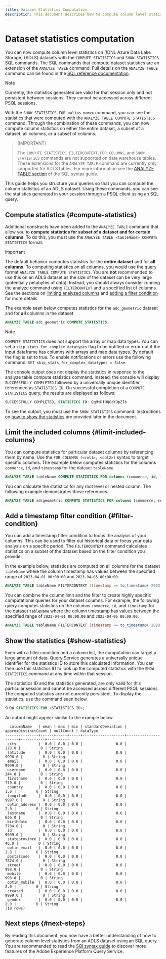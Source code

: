 ```yaml
---
title: Dataset Statistics Computation 
description: This document describes how to compute column level statistics on Azure Data Lake Storage (ADLS) datasets with SQL commands.
---
```

# Dataset statistics computation

You can now compute column level statistics on [!DNL Azure Data Lake Storage] (ADLS) datasets with the `COMPUTE STATISTICS` and `SHOW STATISTICS` SQL commands. The SQL commands that compute dataset statistics are an extension of the `ANALYZE TABLE` command. Full details on the `ANALYZE TABLE` command can be found in the [SQL reference documentation](../sql/syntax.md#analyze-table).

>[!NOTE]
>
>Currently, the statistics generated are valid for that session only and not persistent between sessions. They cannot be accessed across different PSQL sessions.

With the `SHOW STATISTICS FOR <alias_name>` command, you can see the statistics that were computed with the `ANALYZE TABLE COMPUTE STATISTICS` command. Through the combination of these commands, you can now compute column statistics on either the entire dataset, a subset of a dataset, all columns, or a subset of columns.

>[IMPORTANT]
>
>The `COMPUTE STATISTICS`, `FILTERCONTEXT`, `FOR COLUMNS`, and `SHOW STATISTICS` commands are not supported on data warehouse tables. These extensions for the `ANALYZE TABLE` command are currently only supported for ADLS tables. For more information see the [ANALYZE TABLE section](../sql/syntax.md#analyze-table) of the SQL syntax guide.  

This guide helps you structure your queries so that you can compute the column statistics of an ADLS dataset. Using these commands, you can see the statistics generated in your session through a PSQL client using an SQL query.

## Compute statistics {#compute-statistics}

Additional constructs have been added to the `ANALYZE TABLE` command that allow you to **compute statistics for subset of a dataset and for certain columns**. To do this, you must use the `ANALYZE TABLE <tableName> COMPUTE STATISTICS` format. 

>[!IMPORTANT]
>
>The default behavior computes statistics for the **entire dataset** and for **all columns**. To computing statistics on all columns, you would use the query format `ANALYZE TABLE COMPUTE STATISTICS`. You are **not** recommended to use this on an ADLS dataset as the size of the dataset can be very large (potentially petabytes of data). Instead, you should always consider running the analyze command using `FILTERCONTEXT` and a specified list of columns. See the sections on [limiting analyzed columns](#limit-included-columns) and [adding a filter condition](#filter-condition) for more details.

The example seen below computes statistics for the `adc_geometric` dataset and for **all** columns in the dataset.

```sql
ANALYZE TABLE adc_geometric COMPUTE STATISTICS;
```

>[!NOTE]
>
>`COMPUTE STATISTICS` does not support the array or map data types. You can set a `skip_stats_for_complex_datatypes` flag to be notified or error out if the input dataframe has columns with arrays and map data types. By default the flag is set to true. To enable notifications or errors use the following command: `SET skip_stats_for_complex_datatypes = false`.

<!-- Commented out until the <alias_name> feature is released.
This second example, is a more real-world example as it uses an alias name. See the [alias name section](#alias-name) for more details on this feature.

```sql
ANALYZE TABLE adc_geometric COMPUTE STATISTICS as <alias_name>;
``` -->

The console output does not display the statistics in response to the analyze table compute statistics command. Instead, the console will display `SUCCESSFULLY COMPLETED` followed by a universally unique identifier referenced as `STATISTICS ID`. On successful completion of a `COMPUTE STATISTICS` query, the results are displayed as follows:

```sql
SUCCESSFULLY COMPLETED, STATISTICS ID: QqMtDfHQOdYJpZlb
```

To see the output, you must use the `SHOW STATISTICS` command. Instructions on [how to show the statistics](#show-statistics) are provided later in the document.

## Limit the included columns {#limit-included-columns}

You can compute statistics for particular dataset columns by referencing them by name. Use the `FOR COLUMNS (<col1>, <col2>)` syntax to target specific columns. The example below computes statistics for the columns  `commerce`, `id`, and `timestamp` for the  dataset `tableName`.

```sql
ANALYZE TABLE tableName COMPUTE STATISTICS FOR columns (commerce, id, timestamp);
```

You can calculate the statistics for any root level or nested column. The following example demonstrates these references.

```sql
ANALYZE TABLE adcgeometric COMPUTE STATISTICS FOR columns (commerce, commerce.purchases.value, commerce.productListAdds.value);
```

## Add a timestamp filter condition {#filter-condition}

You can add a timestamp filter condition to focus the analysis of your columns. This can be used to filter out historical data or focus your data analysis on a specific period. The `FILTERCONTEXT` command calculates statistics on a subset of the dataset based on the filter condition you provide.

In the example below, statistics are computed on all columns for the dataset `tableName` where the column timestamp has values between the specified range of `2023-04-01 00:00:00` and `2023-04-05 00:00:00`. 

```sql
ANALYZE TABLE tableName FILTERCONTEXT (timestamp >= to_timestamp('2023-04-01 00:00:00') and timestamp <= to_timestamp('2023-04-05 00:00:00')) COMPUTE STATISTICS FOR ALL COLUMNS;
```

You can combine the column limit and the filter to create highly specific computational queries for your dataset columns. For example, the following query computes statistics on the columns `commerce`, `id`, and `timestamp` for the  dataset `tableName` where the column timestamp has values between the specified range of `2023-04-01 00:00:00` and `2023-04-05 00:00:00`. 

```sql
ANALYZE TABLE tableName FILTERCONTEXT (timestamp >= to_timestamp('2023-04-01 00:00:00') and timestamp <= to_timestamp('2023-04-05 00:00:00')) COMPUTE STATISTICS FOR (columns commerce, id, timestamp);
```

<!-- ## Create an alias name {#alias-name}

Since the filter condition and the column list can target a large amount of data, it is unrealistic to remember the exact values. Instead, you can provide an `<alias_name>` to store this calculated information. If you do not provide an alias name for these calculations, Query Service generates a universally unique identifier for the alias ID. You can then use this alias ID to look up the computed statistics with the `SHOW STATISTICS` command. 

>[!NOTE]
>
>Although an alias name is optional, it is best practice to use one.

The example below stores the output computed statistics in the `alias_name` for later reference.

```sql
ANALYZE TABLE adc_geometric COMPUTE STATISTICS FOR ALL COLUMNS as alias_name;
```

The output for the above example is `SUCCESSFULLY COMPLETED, alias_name`. The console output does not display the statistics in the response of the analyze table compute statistics command. To see the output, you must use the `SHOW STATISTICS` command discussed below. -->

## Show the statistics {#show-statistics}

<!-- Commented out until the <alias_name> feature is released.
The alias name used in the query is available as soon as the `ANALYZE TABLE` command has been run.  -->

Even with a filter condition and a column list, the computation can target a large amount of data. Query Service generates a universally unique identifier for the statistics ID to store this calculated information. You can then use this statistics ID to look up the computed statistics with the `SHOW STATISTICS` command at any time within that session. 

The statistics ID and the statistics generated, are only valid for this particular session and cannot be accessed across different PSQL sessions. The computed statistics are not currently persistent. To display the statistics, use the command seen below.

```sql
SHOW STATISTICS FOR <STATISTICS_ID>;
```

An output might appear similar to the example below. 

```console
  columnName   | mean | max | min | standardDeviation | approxDistinctCount | nullCount | dataType 
---------------+------+-----+-----+-------------------+---------------------+-----------+----------
 city          |  0.0 | 0.0 | 0.0 |               0.0 |               178.0 |         0 | String
 latitude      |  0.0 | 0.0 | 0.0 |               0.0 |              9996.0 |         0 | String
 email         |  0.0 | 0.0 | 0.0 |               0.0 |              9999.0 |         0 | String
 username      |  0.0 | 0.0 | 0.0 |               0.0 |               244.0 |         0 | String
 firstname     |  0.0 | 0.0 | 0.0 |               0.0 |               779.0 |         0 | String
 country       |  0.0 | 0.0 | 0.0 |               0.0 |                 1.0 |         0 | String
 longitude     |  0.0 | 0.0 | 0.0 |               0.0 |              9997.0 |         0 | String
 optin_address |  0.0 | 0.0 | 0.0 |               0.0 |                 2.0 |         0 | String
 lastname      |  0.0 | 0.0 | 0.0 |               0.0 |               636.0 |         0 | String
 birthdate     |  0.0 | 0.0 | 0.0 |               0.0 |              7704.0 |         0 | String
 id            |  0.0 | 0.0 | 0.0 |               0.0 |              9999.0 |         0 | String
 stateprovince |  0.0 | 0.0 | 0.0 |               0.0 |                46.0 |         0 | String
 optin_email   |  0.0 | 0.0 | 0.0 |               0.0 |                 2.0 |         0 | String
 postalcode    |  0.0 | 0.0 | 0.0 |               0.0 |              7874.0 |         0 | String
 street        |  0.0 | 0.0 | 0.0 |               0.0 |               998.0 |         0 | String
 mobile        |  0.0 | 0.0 | 0.0 |               0.0 |               998.0 |         0 | String
 optin_mobile  |  0.0 | 0.0 | 0.0 |               0.0 |                 2.0 |         0 | String
 created       |  0.0 | 0.0 | 0.0 |               0.0 |              9999.0 |         0 | String
 gender        |  0.0 | 0.0 | 0.0 |               0.0 |                 2.0 |         0 | String
(19 rows)
```

## Next steps {#next-steps}

By reading this document, you now have a better understanding of how to generate column level statistics from an ADLS dataset using an SQL query. You are recommended to read the [SQl syntax guide](../sql/syntax.md) to discover more features of the Adobe Experience Platform Query Service.
